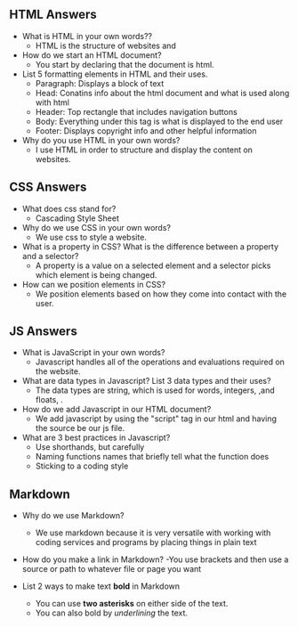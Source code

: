 ## HTML Answers

- What is HTML in your own words??
  - HTML is the structure of websites and
- How do we start an HTML document?
  - You start by declaring that the document is html.
- List 5 formatting elements in HTML and their uses.
  - Paragraph: Displays a block of text
  - Head: Conatins info about the html document and what is used along with html
  - Header: Top rectangle that includes navigation buttons
  - Body: Everything under this tag is what is displayed to the end user
  - Footer: Displays copyright info and other helpful information
- Why do you use HTML in your own words?
  - I use HTML in order to structure and display the content on websites.

## CSS Answers

- What does css stand for?
  - Cascading Style Sheet
- Why do we use CSS in your own words?
  - We use css to style a website.
- What is a property in CSS? What is the difference between a property and a selector?
  - A property is a value on a selected element and a selector picks which element is being changed.
- How can we position elements in CSS?
  - We position elements based on how they come into contact with the user.

## JS Answers

- What is JavaScript in your own words?
  - Javascript handles all of the operations and evaluations required on the website.
- What are data types in Javascript? List 3 data types and their uses?
  - The data types are string, which is used for words, integers, ,and floats, .
- How do we add Javascript in our HTML document?
  - We add javascript by using the "script" tag in our html and having the source be our js file.
- What are 3 best practices in Javascript?
  - Use shorthands, but carefully
  - Naming functions names that briefly tell what the function does
  - Sticking to a coding style

## Markdown

- Why do we use Markdown?
  - We use markdown because it is very versatile with working with coding services and programs by placing things in plain text

- How do you make a link in Markdown?
    -You use brackets and then use a source or path to whatever file or page you want

- List 2 ways to make text **bold** in Markdown
  - You can use **two asterisks** on either side of the text.
  - You can also bold by _underlining_ the text.
